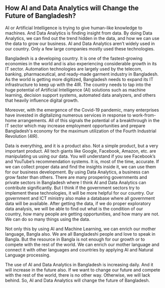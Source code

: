 ## How AI and Data Analytics will Change the Future of Bangladesh?


AI or Artificial Intelligence is trying to give human-like knowledge to machines. And Data Analytics is finding insight from data. By doing Data Analytics, we can find out the trend hidden in the data, and how we can use the data to grow our business. AI and Data Analytics aren’t widely used in our country. Only a few large companies mostly used these technologies. 

Bangladesh is a developing country. It is one of the fastest-growing economies in the world and is also experiencing considerable growth in its IT sector. Automation technologies are largely used by the telecom, banking, pharmaceutical, and ready-made garment industry in Bangladesh. As the world is getting more digitized, Bangladesh needs to expand its IT infrastructure to keep up with the 4IR. The country needs to tap into the huge potential of Artificial Intelligence (AI) solutions such as machine learning, decision support systems, automated data analyzers, and others that heavily influence digital growth.

Moreover, with the emergence of the Covid-19 pandemic, many enterprises have invested in digitalizing numerous services in response to work-from-home arrangements. All of this signals the potential of a breakthrough in the IT sector which may increase employment opportunities and prepare Bangladesh's economy for the maximum utilization of the Fourth Industrial Revolution (4IR).

Data is everything, and it is a product also. Not a simple product, but a very important product. All tech giants like Google, Facebook, Amazon, etc. are manipulating us using our data. You will understand if you see Facebook’s and YouTube’s recommendation systems. It is, most of the time, accurate. If we can collect proper data and find the insights inside it, we can use them for our business development. By using Data Analytics, a business can grow faster than others. There are many prospering governments and private sectors in Bangladesh where I think AI and Data Analytics can contribute significantly. But I think if the government sectors try to implement these technologies, it will be more helpful for our country. Our government and ICT ministry also make a database where all government data will be available. After getting the data, if we do proper exploratory data analysis, we will be able to find out what is the condition of our country, how many people are getting opportunities, and how many are not. We can do so many things using the data. 

Not only this by using AI and Machine Learning, we can enrich our mother language, Bangla also. We are all Bangladeshi people and love to speak in Bangla. But the resource in Bangla is not enough for our growth or to compete with the rest of the world. We can enrich our mother language and connect it with other languages and countries by applying AI and Natural Language processing.

The use of AI and Data Analytics in Bangladesh is increasing daily. And it will increase in the future also. If we want to change our future and compete with the rest of the world, there is no other way. Otherwise, we will lack behind. So, AI and Data Analytics will change the future of Bangladesh.
